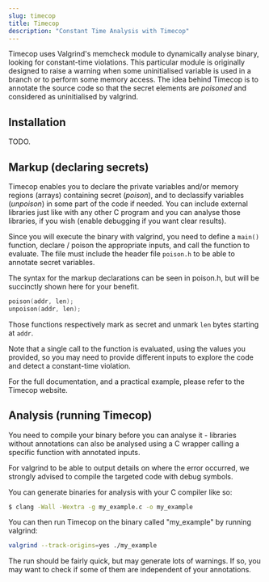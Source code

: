 ```yaml
---
slug: timecop
title: Timecop
description: "Constant Time Analysis with Timecop"
---
```


Timecop uses Valgrind's memcheck module to dynamically analyse binary, looking for constant-time violations. This particular module is originally designed to raise a warning when some uninitialised variable is used in a branch or to perform some memory access. The idea behind Timecop is to annotate the source code so that the secret elements are *poisoned* and considered as uninitialised by valgrind. 

Installation
------------

TODO.


Markup (declaring secrets)
--------------------------


Timecop enables you to declare the private variables and/or memory regions (arrays) containing secret (*poison*), and to declassify variables (*unpoison*) in some part of the code if needed.
You can include external libraries just like with any other C program and you can analyse those libraries, if you wish (enable debugging if you want clear results). 

Since you will execute the binary with valgrind, you need to define a `main()` function, declare / poison the appropriate inputs, and call the function to evaluate. The file must include the header file `poison.h` to be able to annotate secret variables.

The syntax for the markup declarations can be seen in poison.h, but will be succinctly shown here for your benefit.
```c
poison(addr, len);
unpoison(addr, len);
```
Those functions respectively mark as secret and unmark `len` bytes starting at `addr`.


Note that a single call to the function is evaluated, using the values you provided, so you may need to provide different inputs to explore the code and detect a constant-time violation.

For the full documentation, and a practical example, please refer to the Timecop website.

Analysis (running Timecop)
--------------------------

You need to compile your binary before you can analyse it - libraries without annotations can also be analysed using a C wrapper calling a specific function with annotated inputs.

For valgrind to be able to output details on where the error occurred, we strongly advised to compile the targeted code with debug symbols.

You can generate binaries for analysis with your C compiler like so:
```sh
$ clang -Wall -Wextra -g my_example.c -o my_example
```

You can then run Timecop on the binary called "my_example" by running valgrind:
```sh
valgrind --track-origins=yes ./my_example
```

The run should be fairly quick, but may generate lots of warnings. If so, you may want to check if some of them are independent of your annotations.
